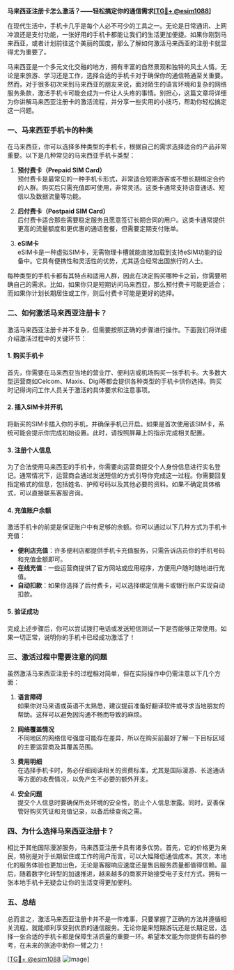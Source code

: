 **马来西亚注册卡怎么激活？——轻松搞定你的通信需求[[TG💪+ @esim1088](https://t.me/s/esim1088)]**

在现代生活中，手机卡几乎是每个人必不可少的工具之一。无论是日常通讯、上网冲浪还是支付功能，一张好用的手机卡都能让我们的生活更加便捷。如果你刚到马来西亚，或者计划前往这个美丽的国度，那么了解如何激活马来西亚的注册卡就显得尤为重要了。

马来西亚是一个多元文化交融的地方，拥有丰富的自然景观和独特的风土人情。无论是来旅游、学习还是工作，选择合适的手机卡对于确保你的通信畅通至关重要。然而，对于很多初次来到马来西亚的朋友来说，面对陌生的语言环境和复杂的网络服务条款，激活手机卡可能会成为一件让人头疼的事情。别担心，这篇文章将详细为你讲解马来西亚注册卡的激活流程，并分享一些实用的小技巧，帮助你轻松搞定这一问题。

### 一、马来西亚手机卡的种类

在马来西亚，你可以选择多种类型的手机卡，根据自己的需求选择适合的产品非常重要。以下是几种常见的马来西亚手机卡类型：

1. **预付费卡（Prepaid SIM Card）**  
   预付费卡是最常见的一种手机卡形式，非常适合短期游客或不想长期绑定合约的人群。购买后只需充值即可使用，非常灵活。这类卡通常支持语音通话、短信以及数据流量等功能。

2. **后付费卡（Postpaid SIM Card）**  
   后付费卡适合那些需要稳定服务且愿意签订长期合同的用户。这类卡通常提供更高的流量额度和更优惠的通话套餐，但需要定期支付账单。

3. **eSIM卡**  
   eSIM卡是一种虚拟SIM卡，无需物理卡槽就能直接加载到支持eSIM功能的设备中。它具有便携性和灵活性的优势，尤其适合经常出国旅行的人士。

每种类型的手机卡都有其特点和适用人群，因此在决定购买哪种卡之前，你需要明确自己的需求。比如，如果你只是短期访问马来西亚，那么预付费卡可能更适合；而如果你计划长期居住或工作，则后付费卡可能是更好的选择。

### 二、如何激活马来西亚注册卡？

激活马来西亚注册卡并不复杂，但需要按照正确的步骤进行操作。下面我们将详细介绍激活过程中的关键环节：

#### 1. 购买手机卡
首先，你需要在马来西亚当地的营业厅、便利店或机场购买一张手机卡。大多数大型运营商如Celcom、Maxis、Digi等都会提供各种类型的手机卡供你选择。购买时记得询问工作人员关于激活的具体要求和注意事项。

#### 2. 插入SIM卡并开机
将新买的SIM卡插入你的手机，并确保手机已开启。如果是首次使用该SIM卡，系统可能会提示你完成初始设置。此时，请按照屏幕上的指示完成相关配置。

#### 3. 注册个人信息
为了合法使用马来西亚的手机卡，你需要向运营商提交个人身份信息进行实名登记。通常情况下，运营商会通过发送短信的方式引导你完成这一过程。你需要回复指定格式的信息，包括姓名、护照号码以及其他必要的资料。如果不确定具体格式，可以直接联系客服咨询。

#### 4. 充值账户余额
激活手机卡的前提是保证账户中有足够的余额。你可以通过以下几种方式为手机卡充值：
- **便利店充值**：许多便利店都提供手机卡充值服务，只需告诉店员你的手机号码和充值金额即可。
- **在线充值**：一些运营商提供了官方网站或应用程序，方便用户随时随地进行充值。
- **自动扣款**：如果你选择了后付费卡，可以选择绑定信用卡或银行账户实现自动扣款。

#### 5. 验证成功
完成上述步骤后，你可以尝试拨打电话或发送短信测试一下是否能够正常使用。如果一切正常，说明你的手机卡已经成功激活了！

### 三、激活过程中需要注意的问题

虽然激活马来西亚注册卡的过程相对简单，但在实际操作中仍需注意以下几个方面：

1. **语言障碍**  
   如果你对马来语或英语不太熟悉，建议提前准备好翻译软件或寻求当地朋友的帮助。这样可以避免因沟通不畅而导致的麻烦。

2. **网络覆盖情况**  
   不同地区的网络信号强度可能存在差异，所以在购买前最好了解一下目标区域的主要运营商及其覆盖范围。

3. **费用明细**  
   在选择手机卡时，务必仔细阅读相关的资费标准，尤其是国际漫游、长途通话等方面的收费情况，以免产生不必要的额外开支。

4. **安全问题**  
   提交个人信息时要确保所处环境的安全性，防止个人信息泄露。同时，妥善保管好购买凭证和充值记录，以备后续查询之需。

### 四、为什么选择马来西亚注册卡？

相比于其他国际漫游服务，马来西亚注册卡具有诸多优势。首先，它的价格更为亲民，特别是对于长期居住或工作的用户而言，可以大幅降低通信成本。其次，本地化的服务体验也更加出色，无论是客服响应速度还是售后服务质量都值得信赖。最后，随着数字化转型的加速推进，越来越多的商家开始接受电子支付方式，拥有一张本地手机卡无疑会让你的生活变得更加便利。

### 五、总结

总而言之，激活马来西亚注册卡并不是一件难事，只要掌握了正确的方法并遵循相关流程，就能顺利享受到优质的通信服务。无论你是来短期游玩还是长期定居，选择一张合适的手机卡都是保障生活质量的重要一环。希望本文能为你提供有益的参考，在未来的旅途中助你一臂之力！

[[TG💪+ @esim1088](https://t.me/s/esim1088) ![Image](https://i.postimg.cc/4NQfJmqS/Snipaste-2025-05-13-00-14-12.png)]